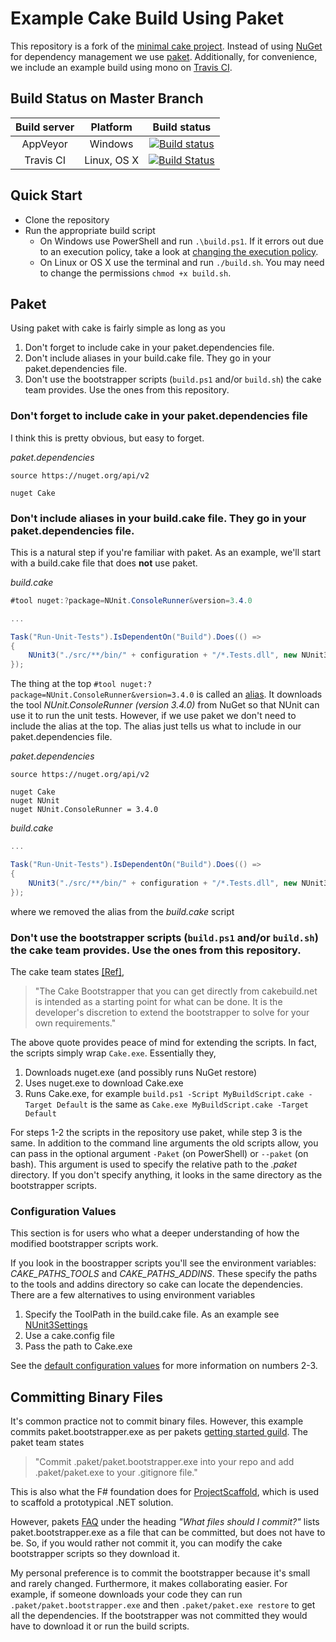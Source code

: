 # Example Cake Build Using Paket

This repository is a fork of the [minimal cake project](https://github.com/cake-build/example). Instead of using [NuGet](https://www.nuget.org/) for dependency management we use [paket](https://fsprojects.github.io/Paket/). Additionally, for convenience, we include an example build using mono on [Travis CI](https://travis-ci.org/). 

## Build Status on Master Branch

|Build server|Platform|Build status|
|:--:|:--:|:--:|
|AppVeyor|Windows|[![Build status](https://ci.appveyor.com/api/projects/status/uipwpnm6vqn0lbte/branch/master?svg=true)](https://ci.appveyor.com/project/larzw/cake-paket-example-9djsj/branch/master)|
|Travis CI|Linux, OS X|[![Build Status](https://travis-ci.org/larzw/Cake.Paket.Example.svg?branch=master)](https://travis-ci.org/larzw/Cake.Paket.Example)


## Quick Start

- Clone the repository
- Run the appropriate build script
  - On Windows use PowerShell and run `.\build.ps1`. If it errors out due to an execution policy, take a look at [changing the execution policy](https://technet.microsoft.com/en-us/library/ee176961.aspx).
  - On Linux or OS X use the terminal and run `./build.sh`. You may need to change the permissions `chmod +x build.sh`.

## Paket

Using paket with cake is fairly simple as long as you

1. Don't forget to include cake in your paket.dependencies file.
2. Don't include aliases in your build.cake file. They go in your paket.dependencies file.
3. Don't use the bootstrapper scripts (`build.ps1` and/or `build.sh`) the cake team provides. Use the ones from this repository.

### Don't forget to include cake in your paket.dependencies file

I think this is pretty obvious, but easy to forget.

*paket.dependencies*
```
source https://nuget.org/api/v2

nuget Cake
```

### Don't include aliases in your build.cake file. They go in your paket.dependencies file.

This is a natural step if you're familiar with paket. As an example, we'll start with a build.cake file that does **not** use paket.

*build.cake*
```csharp
#tool nuget:?package=NUnit.ConsoleRunner&version=3.4.0    

...

Task("Run-Unit-Tests").IsDependentOn("Build").Does(() =>
{
	NUnit3("./src/**/bin/" + configuration + "/*.Tests.dll", new NUnit3Settings { NoResults = true });
});
```
  
The thing at the top ``#tool nuget:?package=NUnit.ConsoleRunner&version=3.4.0`` is called an [alias](http://cakebuild.net/docs/fundamentals/aliases). It downloads the tool *NUnit.ConsoleRunner (version 3.4.0)* from NuGet so that NUnit can use it to run the unit tests. However, if we use paket we don't need to include the alias at the top. The alias just tells us what to include in our paket.dependencies file.
  
*paket.dependencies*
```
source https://nuget.org/api/v2

nuget Cake
nuget NUnit
nuget NUnit.ConsoleRunner = 3.4.0
```

*build.cake*
```csharp  
...

Task("Run-Unit-Tests").IsDependentOn("Build").Does(() =>
{
	NUnit3("./src/**/bin/" + configuration + "/*.Tests.dll", new NUnit3Settings { NoResults = true });
});
```

where we removed the alias from the *build.cake* script

### Don't use the bootstrapper scripts (`build.ps1` and/or `build.sh`) the cake team provides. Use the ones from this repository.

The cake team states [[Ref]](http://cakebuild.net/docs/tutorials/extending-the-bootstrapper), 

> "The Cake Bootstrapper that you can get directly from cakebuild.net is intended as a starting point for what can be done. It is the developer's discretion to extend the bootstrapper to solve for your own requirements."

The above quote provides peace of mind for extending the scripts. In fact, the scripts simply wrap `Cake.exe`. Essentially they,

1. Downloads nuget.exe (and possibly runs NuGet restore)
2. Uses nuget.exe to download Cake.exe 
3. Runs Cake.exe, for example `build.ps1 -Script MyBuildScript.cake -Target Default` is the same as `Cake.exe MyBuildScript.cake -Target Default`
	
For steps 1-2 the scripts in the repository use paket, while step 3 is the same. In addition to the command line arguments the old scripts allow, you can pass in the optional argument `-Paket` (on PowerShell) or `--paket` (on bash). This argument is used to specify the relative path to the *.paket* directory. If you don't specify anything, it looks in the same directory as the bootstrapper scripts.

### Configuration Values
This section is for users who what a deeper understanding of how the modified bootstrapper scripts work.

If you look in the boostrapper scripts you'll see the environment variables: *CAKE_PATHS_TOOLS* and *CAKE_PATHS_ADDINS*. These specify the paths to the tools and addins directory so cake can locate the dependencies. There are a few alternatives to using environment variables

1. Specify the ToolPath in the build.cake file. As an example see [NUnit3Settings](http://cakebuild.net/api/cake.common.tools.nunit/7bd0c6da)
2. Use a cake.config file
3. Pass the path to Cake.exe

See the [default configuration values](http://cakebuild.net/docs/fundamentals/default-configuration-values) for more information on numbers 2-3.

## Committing Binary Files

It's common practice not to commit binary files. However, this example commits paket.bootstrapper.exe as per pakets [getting started guild](https://fsprojects.github.io/Paket/getting-started.html). The paket team states

> "Commit .paket/paket.bootstrapper.exe into your repo and add .paket/paket.exe to your .gitignore file."

This is also what the F# foundation does for [ProjectScaffold](http://fsprojects.github.io/ProjectScaffold/), which is used to scaffold a prototypical .NET solution. 

However, pakets [FAQ](https://fsprojects.github.io/Paket/faq.html#What-files-should-I-commit) under the heading *"What files should I commit?"* lists paket.bootstrapper.exe as a file that can be committed, but does not have to be. So, if you would rather not commit it, you can modify the cake bootstrapper scripts so they download it.

My personal preference is to commit the bootstrapper because it's small and rarely changed. Furthermore, it makes collaborating easier. For example, if someone downloads your code they can run `.paket/paket.bootstrapper.exe` and then `.paket/paket.exe restore` to get all the dependencies. If the bootstrapper was not committed they would have to download it or run the build scripts.
